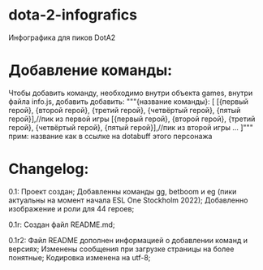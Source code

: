 # dota-2-infografics

Инфографика для пиков DotA2

# Добавление команды:
  Чтобы добавить команду, необходимо внутри объекта games, внутри файла info.js, добавить добавить:
    """{название команды}: [
      [{первый герой}, {второй герой}, {третий герой}, {четвёртый герой}, {пятый герой}],//пик из первой игры
      [{первый герой}, {второй герой}, {третий герой}, {четвёртый герой}, {пятый герой}],//пик из второй игры
      ...
    ]"""
  прим: название как в ссылке на dotabuff этого персонажа

# Changelog:
  0.1:
    Проект создан;
    Добавленны команды gg, betboom и eg (пики актуальны на момент начала ESL One Stockholm 2022);
    Добавленно изображение и роли для 44 героев;

  0.1r:
    Создан файл README.md;

  0.1r2:
    Файл README дополнен информацией о добавлении команд и версиях;
    Изменены сообщения при загрузке страницы на более понятные;
    Кодировка изменена на utf-8;
